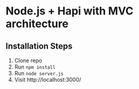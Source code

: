 # Node.js + Hapi with MVC architecture

## Installation Steps

1. Clone repo
2. Run `npm install`
3. Run `node server.js`
4. Visit http://localhost:3000/
